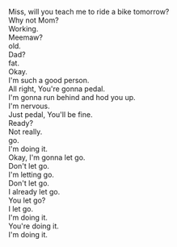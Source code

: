 

Miss, will you teach me to ride a bike tomorrow?    
Why not Mom?    
Working.    
Meemaw?    
old.    
Dad?    
fat.    
Okay.    
I'm such a good person.    
All right, You're gonna pedal.    
I'm gonna run behind and hod you up.    
I'm nervous.    
Just pedal, You'll be fine.    
Ready?    
Not really.    
go.    
I'm doing it.    
Okay, I'm gonna let go.    
Don't let go.    
I'm letting go.    
Don't let go.    
I already let go.    
You let go?    
I let go.    
I'm doing it.    
You're doing it.    
I'm doing it.    







